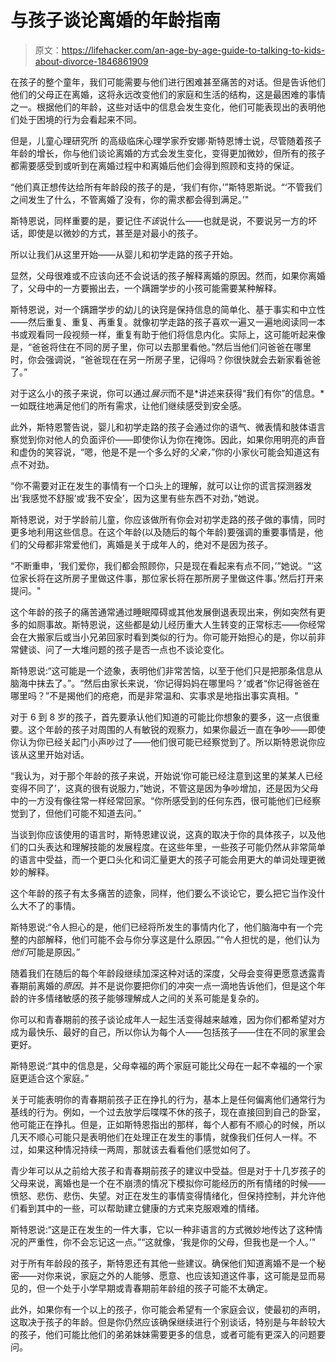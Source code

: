 # 与孩子谈论离婚的年龄指南

> 原文：<https://lifehacker.com/an-age-by-age-guide-to-talking-to-kids-about-divorce-1846861909>

在孩子的整个童年，我们可能需要与他们进行困难甚至痛苦的对话。但是告诉他们他们的父母正在离婚，这将永远改变他们的家庭和生活的结构，这是最困难的事情之一。根据他们的年龄，这些对话中的信息会发生变化，他们可能表现出的表明他们处于困境的行为会看起来不同。

但是，儿童心理研究所 的高级临床心理学家乔安娜·斯特恩博士说，尽管随着孩子年龄的增长，你与他们谈论离婚的方式会发生变化，变得更加微妙，但所有的孩子都需要感受到或听到在离婚过程中和离婚后他们会得到照顾和支持的保证。

“他们真正想传达给所有年龄段的孩子的是，‘我们有你，’”斯特恩斯说。“‘不管我们之间发生了什么，不管离婚了没有，你的需求都会得到满足。’"

斯特恩说，同样重要的是，要记住*不该*说什么——也就是说，不要说另一方的坏话，即使是以微妙的方式，甚至是对最小的孩子。

所以让我们从这里开始——从婴儿和初学走路的孩子开始。

显然，父母很难或不应该向还不会说话的孩子解释离婚的原因。然而，如果你离婚了，父母中的一方要搬出去，一个蹒跚学步的小孩可能需要某种解释。

斯特恩说，对一个蹒跚学步的幼儿的诀窍是保持信息的简单化、基于事实和中立性——然后重复、重复、再重复。就像初学走路的孩子喜欢一遍又一遍地阅读同一本书或观看同一段视频一样，重复有助于他们将信息内化。实际上，这可能听起来像是，“爸爸将住在不同的房子里，你可以去那里看他。”然后当他们问爸爸在哪里时，你会强调说，“爸爸现在在另一所房子里，记得吗？你很快就会去新家看爸爸了。”

对于这么小的孩子来说，你可以通过*展示*而不是*讲述来获得“我们有你”的信息。*一如既往地满足他们的所有需求，让他们继续感受到安全感。

此外，斯特恩警告说，婴儿和初学走路的孩子会通过你的语气、微表情和肢体语言察觉到你对他人的负面评价——即使你认为你在掩饰。因此，如果你用明亮的声音和虚伪的笑容说，“嗯，他是不是一个多么好的*父亲，*”你的小家伙可能会知道这有点不对劲。

“你不需要对正在发生的事情有一个口头上的理解，就可以让你的谎言探测器发出‘我感觉不舒服’或‘我不安全’，因为这里有些东西不对劲，”她说。

斯特恩说，对于学龄前儿童，你应该做所有你会对初学走路的孩子做的事情，同时更多地利用这些信息。在这个年龄(以及随后的每个年龄)要强调的重要事情是，他们的父母都非常爱他们，离婚是关于成年人的，绝对不是因为孩子。

“不断重申，‘我们爱你，我们都会照顾你，只是现在看起来有点不同，’”她说。“‘这位家长将在这所房子里做这件事，那位家长将在那所房子里做这件事。’然后打开来提问。"

这个年龄的孩子的痛苦通常通过睡眠障碍或其他发展倒退表现出来，例如突然有更多的如厕事故。斯特恩说，这些都是幼儿经历重大人生转变的正常标志——你经常会在大搬家后或当小兄弟回家时看到类似的行为。你可能开始担心的是，你以前非常健谈、问了一大堆问题的孩子是否一点也不谈论变化。

斯特恩说:“这可能是一个迹象，表明他们非常苦恼，以至于他们只是把那条信息从脑海中抹去了。”。“然后由家长来说，‘你记得妈妈在哪里吗？’或者“你记得爸爸在哪里吗？”不是揭他们的疮疤，而是非常温和、实事求是地指出事实真相。"

对于 6 到 8 岁的孩子，首先要承认他们知道的可能比你想象的要多，这一点很重要。这个年龄的孩子对周围的人有敏锐的观察力，如果你最近一直在争吵——即使你认为你已经关起门小声吵过了——他们很可能已经察觉到了。所以斯特恩说你应该从这里开始对话。

“我认为，对于那个年龄的孩子来说，开始说‘你可能已经注意到这里的某某人已经变得不同了’，这真的很有说服力，”她说，不管这是因为争吵增加，还是因为父母中的一方没有像往常一样经常回家。“你所感受到的任何东西，很可能他们已经察觉到了，但他们可能不知道去问。”

当谈到你应该使用的语言时，斯特恩建议说，这真的取决于你的具体孩子，以及他们的口头表达和理解技能的发展程度。在这些年里，一些孩子可能仍然从非常简单的语言中受益，而一个更口头化和词汇量更大的孩子可能会用更大的单词处理更微妙的解释。

这个年龄的孩子有太多痛苦的迹象，同样，他们要么不谈论它，要么把它当作没什么大不了的事情。

斯特恩说:“令人担心的是，他们已经将所发生的事情内化了，他们脑海中有一个完整的内部解释，他们可能不会与你分享这是什么原因。”“令人担忧的是，他们认为*他们*可能是原因。”

随着我们在随后的每个年龄段继续加深这种对话的深度，父母会变得更愿意透露青春期前离婚的*原因*。并不是说你要把你们的冲突一点一滴地告诉他们，但是这个年龄的许多情绪敏感的孩子能够理解成人之间的关系可能是复杂的。

你可以和青春期前的孩子谈论成年人一起生活变得越来越难，因为你们都希望对方成为最快乐、最好的自己，所以你认为每个人——包括孩子——住在不同的家里会更好。

斯特恩说:“其中的信息是，父母幸福的两个家庭可能比父母在一起不幸福的一个家庭更适合这个家庭。”

关于可能表明你的青春期前孩子正在挣扎的行为，基本上是任何偏离他们通常行为基线的行为。例如，一个过去放学后喋喋不休的孩子，现在直接回到自己的卧室，他可能正在挣扎。但是，正如斯特恩指出的那样，每个人都有不顺心的时候，所以几天不顺心可能只是表明他们在处理正在发生的事情，就像我们任何人一样。不过，如果这种情况持续一两周，那就该去看看他们感觉如何了。

青少年可以从之前给大孩子和青春期前孩子的建议中受益。但是对于十几岁孩子的父母来说，离婚也是一个在不崩溃的情况下模拟你可能经历的所有情绪的时候——愤怒、悲伤、悲伤、失望。对正在发生的事情变得情绪化，但保持控制，并允许他们看到其中的一些，可以帮助建立健康的方式来克服艰难的情绪。

斯特恩说:“这是正在发生的一件大事，它以一种非语言的方式微妙地传达了这种情况的严重性，你不会忘记这一点。”“这就像，‘我是你的父母，但我也是一个人。’"

对于所有年龄段的孩子，斯特恩还有其他一些建议。确保他们知道离婚不是一个秘密——对你来说，家庭之外的人能够、愿意、也应该知道这件事，这可能是显而易见的，但一个处于小学早期或青春期前年龄组的孩子可能不太确定。

此外，如果你有一个以上的孩子，你可能会希望有一个家庭会议，使最初的声明，这取决于孩子的年龄。但是你仍然应该确保继续进行个别谈话，特别是与年龄较大的孩子，他们可能比他们的弟弟妹妹需要更多的信息，或者可能有更深入的问题要问。
